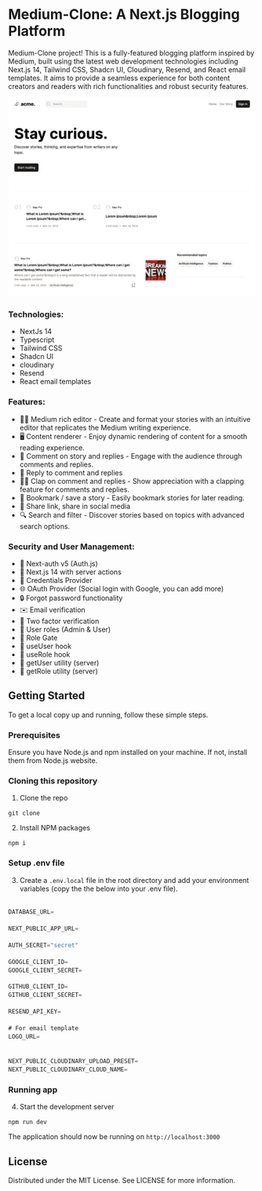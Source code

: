 # Medium-Clone: A Next.js Blogging Platform

Medium-Clone project! This is a fully-featured blogging platform inspired by Medium, built using the latest web development technologies including Next.js 14, Tailwind CSS, Shadcn UI, Cloudinary, Resend, and React email templates. It aims to provide a seamless experience for both content creators and readers with rich functionalities and robust security features.

<a href="https://www.asadkomi.com">
  <img alt="Medium clone" src="/public/thumbnail.png">
</a>

### Technologies:

- NextJs 14
- Typescript
- Tailwind CSS
- Shadcn UI
- cloudinary
- Resend
- React email templates

### Features:

- ✍🏽 Medium rich editor - Create and format your stories with an intuitive editor that replicates the Medium writing experience.
- 🖥️ Content renderer - Enjoy dynamic rendering of content for a smooth reading experience.
- 💬 Comment on story and replies - Engage with the audience through comments and replies.
- 💬 Reply to comment and replies
- 👏🏽 Clap on comment and replies - Show appreciation with a clapping feature for comments and replies.
- 🔖 Bookmark / save a story - Easily bookmark stories for later reading.
- 🔗 Share link, share in social media
- 🔍 Search and filter - Discover stories based on topics with advanced search options.

### Security and User Management:

- 🔐 Next-auth v5 (Auth.js)
- 🚀 Next.js 14 with server actions
- 🔑 Credentials Provider
- 🌐 OAuth Provider (Social login with Google, you can add more)
- 🔒 Forgot password functionality
- ✉️ Email verification
- 📱 Two factor verification
- 👥 User roles (Admin & User)
- 🚧 Role Gate
- 👤 useUser hook
- 🛂 useRole hook
- 🧑 getUser utility (server)
- 👮 getRole utility (server)

## Getting Started

To get a local copy up and running, follow these simple steps.

### Prerequisites

Ensure you have Node.js and npm installed on your machine. If not, install them from Node.js website.

### Cloning this repository

1. Clone the repo

```shell
git clone
```

2. Install NPM packages

```shell
npm i
```

### Setup .env file

3. Create a `.env.local` file in the root directory and add your environment variables (copy the the below into your .env file).

```js

DATABASE_URL=

NEXT_PUBLIC_APP_URL=

AUTH_SECRET="secret"

GOOGLE_CLIENT_ID=
GOOGLE_CLIENT_SECRET=

GITHUB_CLIENT_ID=
GITHUB_CLIENT_SECRET=

RESEND_API_KEY=

# For email template
LOGO_URL=


NEXT_PUBLIC_CLOUDINARY_UPLOAD_PRESET=
NEXT_PUBLIC_CLOUDINARY_CLOUD_NAME=

```

### Running app

4. Start the development server

```shell
npm run dev
```

The application should now be running on `http://localhost:3000`

## License

Distributed under the MIT License. See LICENSE for more information.
